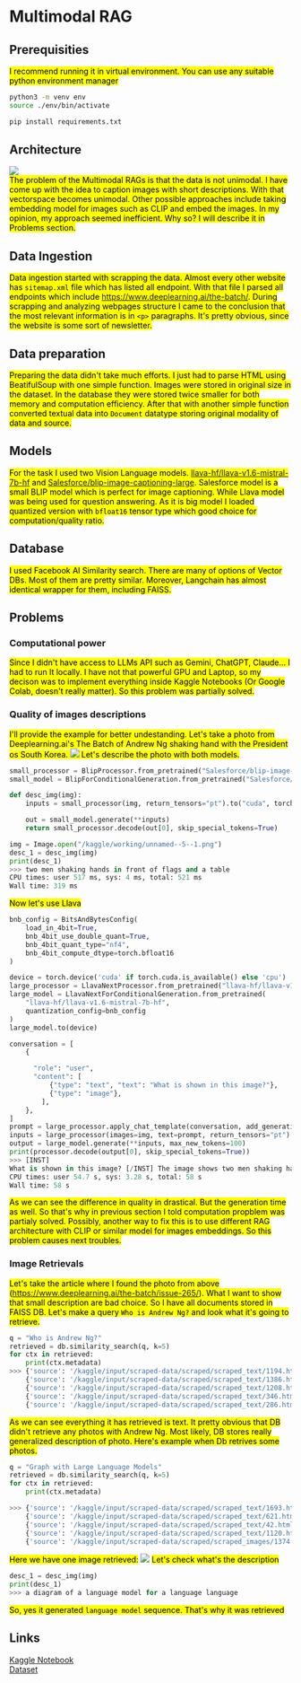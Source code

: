 # Multimodal RAG

## Prerequisities
<mark>I recommend running it in virtual environment. You can use any suitable python environment manager</mark>

```bash
python3 -m venv env
source ./env/bin/activate
```

```bash
pip install requirements.txt
```

## Architecture
![](imgs/Mulimodal_RAG.jpg) <br>
<mark>The problem of the Multimodal RAGs is that the data is not unimodal.
I have come up with the idea to caption images with short descriptions. With that vectorspace becomes unimodal. Other possible approaches include taking embedding model for images such as CLIP and embed the images. In my opinion, my approach seemed inefficient. Why so? I will describe it in Problems section.</mark>

## Data Ingestion
<mark>Data ingestion started with scrapping the data. Almost every other website has `sitemap.xml` file which has listed all endpoint. With that file I parsed all endpoints which include https://www.deeplearning.ai/the-batch/. During scrapping and analyzing webpages structure I came to the conclusion that the most relevant information is in `<p>` paragraphs. It's pretty obvious, since the website is some sort of newsletter.</mark>

## Data preparation
<mark>Preparing the data didn't take much efforts. I just had to parse HTML using BeatifulSoup with one simple function. Images were stored in original size in the dataset. In the database they were stored twice smaller for both memory and computation efficiency. After that with another simple function converted textual data into `Document` datatype storing original modality of data and source.</mark>

## Models
<mark>For the task I used two Vision Language models. [llava-hf/llava-v1.6-mistral-7b-hf](https://huggingface.co/llava-hf/llava-v1.6-mistral-7b-hf) and [Salesforce/blip-image-captioning-large](https://huggingface.co/Salesforce/blip-image-captioning-large). Salesforce model is a small BLIP model which is perfect for image captioning. While Llava model was being used for question answering. As it is big model I loaded quantized version with `bfloat16` tensor type which good choice for computation/quality ratio.</mark>

## Database
<mark>I used Facebook AI Similarity search. There are many of options of Vector DBs. Most of them are pretty similar. Moreover, Langchain has almost identical wrapper for them, including FAISS.</mark>

## Problems

### Computational power
<mark>Since I didn't have access to LLMs API such as Gemini, ChatGPT, Claude... I had to run It locally. I have not that powerful GPU and Laptop, so my decison was to implement everything inside Kaggle Notebooks (Or Google Colab, doesn't really matter). So this problem was partially solved.
</mark>

### Quality of images descriptions
<mark>I'll provide the example for better undestanding. Let's take a photo from Deeplearning.ai's The Batch of Andrew Ng shaking hand with the President os South Korea. ![](imgs/example.png) Let's describe the photo with both models.</mark>

```python
small_processor = BlipProcessor.from_pretrained("Salesforce/blip-image-captioning-large")
small_model = BlipForConditionalGeneration.from_pretrained("Salesforce/blip-image-captioning-large", torch_dtype=torch.float16).to(device)

def desc_img(img):
    inputs = small_processor(img, return_tensors="pt").to("cuda", torch.float16)

    out = small_model.generate(**inputs)
    return small_processor.decode(out[0], skip_special_tokens=True)

img = Image.open("/kaggle/working/unnamed--5--1.png")
desc_1 = desc_img(img)
print(desc_1)
>>> two men shaking hands in front of flags and a table
CPU times: user 517 ms, sys: 4 ms, total: 521 ms
Wall time: 319 ms
```

<mark>Now let's use Llava</mark>

```python
bnb_config = BitsAndBytesConfig(
    load_in_4bit=True,
    bnb_4bit_use_double_quant=True,
    bnb_4bit_quant_type="nf4",
    bnb_4bit_compute_dtype=torch.bfloat16
)

device = torch.device('cuda' if torch.cuda.is_available() else 'cpu')
large_processor = LlavaNextProcessor.from_pretrained("llava-hf/llava-v1.6-mistral-7b-hf")
large_model = LlavaNextForConditionalGeneration.from_pretrained(
    "llava-hf/llava-v1.6-mistral-7b-hf",
    quantization_config=bnb_config
)
large_model.to(device)

conversation = [
    {

      "role": "user",
      "content": [
          {"type": "text", "text": "What is shown in this image?"},
          {"type": "image"},
        ],
    },
]
prompt = large_processor.apply_chat_template(conversation, add_generation_prompt=True)
inputs = large_processor(images=img, text=prompt, return_tensors="pt").to("cuda:0")
output = large_model.generate(**inputs, max_new_tokens=100)
print(processor.decode(output[0], skip_special_tokens=True))
>>> [INST]  
What is shown in this image? [/INST] The image shows two men shaking hands. They are dressed in formal attire, with one wearing a dark suit and the other in a light-colored suit. Behind them, there are flags that suggest a diplomatic or official setting, possibly a meeting between two countries or organizations. The text at the bottom of the image provides context, indicating that the meeting is between Andrew Ng (left) and Yoon Suk (right), and it took place on July 30, 202
CPU times: user 54.7 s, sys: 3.28 s, total: 58 s
Wall time: 58 s
```

<mark>As we can see the difference in quality in drastical. But the generation time as well. So that's why in previous section I told computation propblem was partialy solved. Possibly, another way to fix this is to use different RAG architecture with CLIP or similar model for images embeddings. So this problem causes next troubles.</mark>

### Image Retrievals
<mark>Let's take the article where I found the photo from above (https://www.deeplearning.ai/the-batch/issue-265/). What I want to show that small description are bad choice. So I have all documents stored in  FAISS DB. Let's make a query `Who is Andrew Ng?` and look what it's going to retrieve.<mark>

```python
q = "Who is Andrew Ng?"
retrieved = db.similarity_search(q, k=5)
for ctx in retrieved:
    print(ctx.metadata)
>>> {'source': '/kaggle/input/scraped-data/scraped/scraped_text/1194.html', 'type': 'text'}
    {'source': '/kaggle/input/scraped-data/scraped/scraped_text/1386.html', 'type': 'text'}
    {'source': '/kaggle/input/scraped-data/scraped/scraped_text/1208.html', 'type': 'text'}
    {'source': '/kaggle/input/scraped-data/scraped/scraped_text/346.html', 'type': 'text'}
    {'source': '/kaggle/input/scraped-data/scraped/scraped_text/286.html', 'type': 'text'}
```

<mark>As we can see everything it has retrieved is text. It pretty obvious that DB didn't retrieve any photos with Andrew Ng. Most likely, DB stores really generalized description of photo. Here's example when Db retrives some photos.</mark>

```python
q = "Graph with Large Language Models"
retrieved = db.similarity_search(q, k=5)
for ctx in retrieved:
    print(ctx.metadata)

>>> {'source': '/kaggle/input/scraped-data/scraped/scraped_text/1693.html', 'type': 'text'}
    {'source': '/kaggle/input/scraped-data/scraped/scraped_text/621.html', 'type': 'text'}
    {'source': '/kaggle/input/scraped-data/scraped/scraped_text/42.html', 'type': 'text'}
    {'source': '/kaggle/input/scraped-data/scraped/scraped_text/1120.html', 'type': 'text'}
    {'source': '/kaggle/input/scraped-data/scraped/scraped_images/1374.jpg', 'type': 'image'}
```
<mark>Here we have one image retrieved:</mark>
![](imgs/1374.jpg)
<mark>Let's check what's the description</mark>

```python
desc_1 = desc_img(img)
print(desc_1)
>>> a diagram of a language model for a language language
```
<mark>So, yes it generated `language model` sequence. That's why it was retrieved</mark>

## Links

[Kaggle Notebook](https://www.kaggle.com/code/hamuladm/multimodal-rag) <br>
[Dataset](https://www.kaggle.com/datasets/hamuladm/scraped-data)

